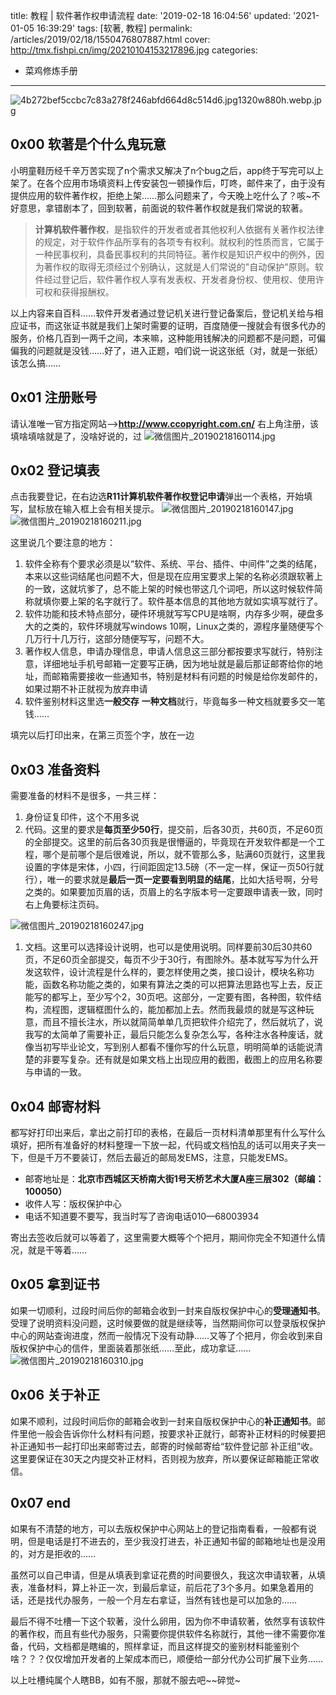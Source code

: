 title: 教程 | 软件著作权申请流程
date: '2019-02-18 16:04:56'
updated: '2021-01-05 16:39:29'
tags: [软著, 教程]
permalink: /articles/2019/02/18/1550476807887.html
cover: http://tmx.fishpi.cn/img/20210104153217896.jpg
categories: 
- 菜鸡修炼手册
---
![4b272bef5ccbc7c83a278f246abfd664d8c514d6.jpg1320w880h.webp.jpg](http://tmx.fishpi.cn/img/20210104153217896.jpg)

## 0x00 软著是个什么鬼玩意

小明童鞋历经千辛万苦实现了n个需求又解决了n个bug之后，app终于写完可以上架了。在各个应用市场填资料上传安装包一顿操作后，叮咚，邮件来了，由于没有提供应用的软件著作权，拒绝上架……那么问题来了，今天晚上吃什么了？咳~不好意思，拿错剧本了，回到软著，前面说的软件著作权就是我们常说的软著。

> **计算机软件著作权**，是指软件的开发者或者其他权利人依据有关著作权法律的规定，对于软件作品所享有的各项专有权利。就权利的性质而言，它属于一种民事权利，具备民事权利的共同特征。著作权是知识产权中的例外，因为著作权的取得无须经过个别确认，这就是人们常说的"自动保护"原则。软件经过登记后，软件著作权人享有发表权、开发者身份权、使用权、使用许可权和获得报酬权。

以上内容来自百科……软件开发者通过登记机关进行登记备案后，登记机关给与相应证书，而这张证书就是我们上架时需要的证明，百度随便一搜就会有很多代办的服务，价格几百到一两千之间，本来嘛，这种能用钱解决的问题都不是问题，可偏偏我的问题就是没钱……好了，进入正题，咱们说一说这张纸（对，就是一张纸）该怎么搞……

## 0x01 注册账号

请认准唯一官方指定网站-->**http://www.ccopyright.com.cn/**
右上角注册，该填啥填啥就是了，没啥好说的，过
![微信图片_20190218160114.jpg](http://tmx.fishpi.cn/img/20210104105914880.jpg)

## 0x02 登记填表

点击我要登记，在右边选**R11计算机软件著作权登记申请**弹出一个表格，开始填写，鼠标放在输入框上会有相关提示。
![微信图片_20190218160147.jpg](http://tmx.fishpi.cn/img/20210104110015505.jpg)
![微信图片_20190218160211.jpg](http://tmx.fishpi.cn/img/20210104110117192.jpg)

这里说几个要注意的地方：

1. 软件全称有个要求必须是以“软件、系统、平台、插件、中间件”之类的结尾，本来以这些词结尾也问题不大，但是现在应用宝要求上架的名称必须跟软著上的一致，这就坑爹了，总不能上架的时候也带这几个词吧，所以这时候软件简称就填你要上架的名字就行了。软件基本信息的其他地方就如实填写就行了。
2. 软件功能和技术特点部分，硬件环境就写写CPU是啥啊，内存多少啊，硬盘多大的之类的，软件环境就写windows 10啊，Linux之类的，源程序量随便写个几万行十几万行，这部分随便写写，问题不大。
3. 著作权人信息，申请办理信息，申请人信息这三部分都按要求写就行，特别注意，详细地址手机号邮箱一定要写正确，因为地址就是最后那证邮寄给你的地址，而邮箱需要接收一些通知书，特别是材料有问题的时候是给你发邮件的，如果过期不补正就视为放弃申请
4. 软件鉴别材料这里选**一般交存** **一种文档**就行，毕竟每多一种文档就要多交一笔钱……

填完以后打印出来，在第三页签个字，放在一边

## 0x03 准备资料

需要准备的材料不是很多，一共三样：

1. 身份证复印件，这个不用多说
2. 代码。这里的要求是**每页至少50行**，提交前，后各30页，共60页，不足60页的全部提交。这里的前后各30页我是很懵逼的，毕竟现在开发软件都是一个工程，哪个是前哪个是后很难说，所以，就不管那么多，贴满60页就行，这里我设置的字体是宋体，小四，行间距固定13.5磅（不一定一样，保证一页50行就行），唯一的要求就是**最后一页一定要看到明显的结尾**，比如大括号啊，分号之类的。如果要加页眉的话，页眉上的名字版本号一定要跟申请表一致，同时右上角要标注页码。

![微信图片_20190218160247.jpg](http://tmx.fishpi.cn/img/20210104110217692.jpg)

1. 文档。这里可以选择设计说明，也可以是使用说明。同样要前30后30共60页，不足60页全部提交，每页不少于30行，有图除外。基本就写写为什么开发这软件，设计流程是什么样的，要怎样使用之类，接口设计，模块名称功能，函数名称功能之类的，如果有算法之类的可以把算法思路也写上去，反正能写的都写上，至少写个2，30页吧。这部分，一定要有图，各种图，软件结构，流程图，逻辑框图什么的，能加都加上去。然而我最烦的就是写这种玩意，而且不擅长注水，所以就简简单单几页把软件介绍完了，然后就坑了，说我写的太简单了需要补正，最后只能怎么复杂怎么写，各种注水各种废话，就像当初写毕业论文，写到别人都看不懂你写的什么玩意，明明简单的话能说清楚的非要写复杂。还有就是如果文档上出现应用的截图，截图上的应用名称要与申请的一致。

## 0x04 邮寄材料

都写好打印出来后，拿出之前打印的表格，在最后一页材料清单那里有什么写什么填好，把所有准备好的材料整理一下放一起，代码或文档怕乱的话可以用夹子夹一下，但是千万不要装订，然后去最近的邮局发EMS，注意，只能发EMS。

* 邮寄地址是：**北京市西城区天桥南大街1号天桥艺术大厦A座三层302（邮编：100050）**
* 收件人写：版权保护中心
* 电话不知道要不要写，我当时写了咨询电话010—68003934

寄出去签收后就可以等着了，这里需要大概等个个把月，期间你完全不知道什么情况，就是干等着……

## 0x05 拿到证书

如果一切顺利，过段时间后你的邮箱会收到一封来自版权保护中心的**受理通知书**。受理了说明资料没问题，这时候要做的就是继续等，当然期间你可以登录版权保护中心的网站查询进度，然而一般情况下没有动静……又等了个把月，你会收到来自版权保护中心的信件，里面装着那张纸……至此，成功拿证……
![微信图片_20190218160310.jpg](http://tmx.fishpi.cn/img/20210104110318255.jpg)

## 0x06 关于补正

如果不顺利，过段时间后你的邮箱会收到一封来自版权保护中心的**补正通知书**。邮件里他一般会告诉你什么材料有问题，按要求补正就行，邮寄补正材料的时候要把补正通知书一起打印出来邮寄过去，邮寄的时候邮寄给“软件登记部 补正组”收。这里要保证在30天之内提交补正材料，否则视为放弃，所以要保证邮箱能正常收信。

## 0x07 end

如果有不清楚的地方，可以去版权保护中心网站上的登记指南看看，一般都有说明，但是电话是打不进去的，至少我没打进去，补正通知书留的邮箱地址也是没用的，对方是拒收的……

虽然可以自己申请，但是从填表到拿证花费的时间要很久，我这次申请软著，从填表，准备材料，算上补正一次，到最后拿证，前后花了3个多月。如果急着用的话，还是找代办服务，一般一个月左右拿证，当然有钱也是可以加急的……

最后不得不吐槽一下这个软著，没什么卵用，因为你不申请软著，依然享有该软件的著作权，而且有些代办服务，只需要你提供软件名称就行，其他一律不需要你准备，代码，文档都是瞎编的，照样拿证，而且这样提交的鉴别材料能鉴别个啥？？？仅仅增加开发者的上架成本而已，顺便给一部分代办公司扩展下业务……

以上吐槽纯属个人瞎BB，如有不服，那就不服去吧~~碎觉~


